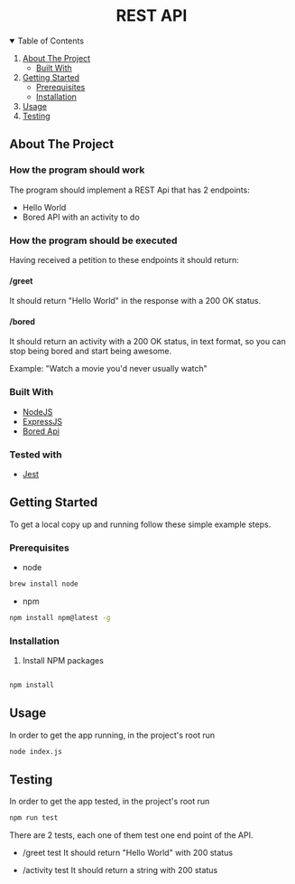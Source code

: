 <h1 align="center"> REST API </h1>   
<!-- TABLE OF CONTENTS -->
<details  open="open">
<summary>Table of Contents</summary>
<ol>
	<li>
		<a  href="#about-the-project">About The Project</a>
		<ul>
			<li><a  href="#built-with">Built With</a></li>
		</ul>
	</li>
	<li><a  href="#getting-started">Getting Started</a>
		<ul>
			<li><a  href="#prerequisites">Prerequisites</a></li>
			<li><a  href="#installation">Installation</a></li>
		</ul>
	</li>
	<li><a  href="#usage">Usage</a></li>
	<li><a  href="#testing">Testing</a></li>
</ol>
</details>
<!-- ABOUT THE PROJECT -->

## About The Project

### How the program should work

The program should implement a REST Api that has 2 endpoints:
*  Hello World
*  Bored API with an activity to do

### How the program should be executed  
Having received a petition to these endpoints it should return:

#### /greet
It should return "Hello World" in the response with a 200 OK status.

#### /bored
It should return an activity with a 200 OK status, in text format, so you can stop being bored and start being awesome. 

Example: "Watch a movie you'd never usually watch"

### Built With

*  [NodeJS](https://nodejs.org/)
*  [ExpressJS](https://expressjs.com/)
*  [Bored Api](https://www.boredapi.com/)

### Tested with

*  [Jest](https://jestjs.io/)

<!-- GETTING STARTED -->

## Getting Started

To get a local copy up and running follow these simple example steps.

### Prerequisites

* node

```sh
brew install node
``` 

* npm
```sh
npm install npm@latest -g
```

### Installation

1. Install NPM packages

```sh

npm install

``` 
<!-- USAGE EXAMPLES -->

## Usage
In order to get the app running, in the project's root run

 ```sh
node index.js
```   
  
## Testing
In order to get the app tested, in the project's root run

 ```sh
npm run test
```   

There are 2 tests, each one of them test one end point of the API.

* /greet test
It should return "Hello World" with 200 status

* /activity test
It should return a string with 200 status

